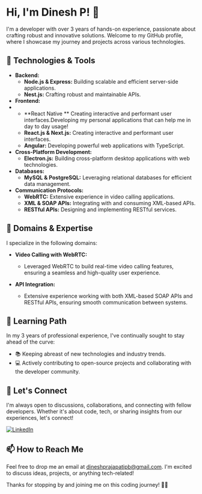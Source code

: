# Hi, I'm Dinesh P! 👋

I'm a developer with over 3 years of hands-on experience, passionate about crafting robust and innovative solutions. Welcome to my GitHub profile, where I showcase my journey and projects across various technologies.

## 🔧 Technologies & Tools

- **Backend:**
  - **Node.js & Express:** Building scalable and efficient server-side applications.
  - **Nest.js:** Crafting robust and maintainable APIs.
- **Frontend:**
- - **React Native ** Creating interactive and performant user interfaces.Developing my personal applications that can help me in day to day usage!
  - **React.js & Next.js:** Creating interactive and performant user interfaces.
  - **Angular:** Developing powerful web applications with TypeScript.
- **Cross-Platform Development:**
  - **Electron.js:** Building cross-platform desktop applications with web technologies.
- **Databases:**
  - **MySQL & PostgreSQL:** Leveraging relational databases for efficient data management.
- **Communication Protocols:**
  - **WebRTC:** Extensive experience in video calling applications.
  - **XML & SOAP APIs:** Integrating with and consuming XML-based APIs.
  - **RESTful APIs:** Designing and implementing RESTful services.

## 🚀 Domains & Expertise

I specialize in the following domains:

- **Video Calling with WebRTC:**
  - Leveraged WebRTC to build real-time video calling features, ensuring a seamless and high-quality user experience.

- **API Integration:**
  - Extensive experience working with both XML-based SOAP APIs and RESTful APIs, ensuring smooth communication between systems.

## 🌱 Learning Path

In my 3 years of professional experience, I've continually sought to stay ahead of the curve:

- 📚 Keeping abreast of new technologies and industry trends.
- 💻 Actively contributing to open-source projects and collaborating with the developer community.


## 🤝 Let's Connect

I'm always open to discussions, collaborations, and connecting with fellow developers. Whether it's about code, tech, or sharing insights from our experiences, let's connect!

[![LinkedIn](https://img.shields.io/badge/LinkedIn-Connect-blue)](https://www.linkedin.com/in/dinesh-p-00a98a17a/)


## 📫 How to Reach Me

Feel free to drop me an email at [dineshprajapatipb@gmail.com](mailto:dineshprajapatipb@gmail.com). I'm excited to discuss ideas, projects, or anything tech-related!

Thanks for stopping by and joining me on this coding journey! 🚀✨
